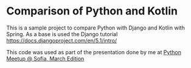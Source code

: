 # Comparison of Python and Kotlin

This is a sample project to compare Python with Django and Kotlin with Spring.
As a base is used the Django tutorial https://docs.djangoproject.com/en/5.1/intro/

This code was used as part of the presentation done by me at 
[Python Meetup @ Sofia, March Edition](https://www.meetup.com/sofia-python-meetup-group/events/306571041/)

